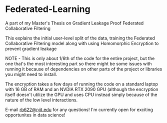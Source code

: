 # Federated-Learning
A part of my Master's Thesis on Gradient Leakage Proof Federated Collaborative Filtering

This explains the initial user-level split of the data, training the Federated Collaborative Filtering model along with using Homomorphic Encryption to prevent gradient leakage

NOTE - This is only about 1/6th of the code for the entire project, but the one that's the most interesting part so there might be some issues with running it because of dependencies on other parts of the project or libraries you might need to install.

The encryption takes a few days of running the code on a standard laptop with 16 GB of RAM and an NVDIA RTX 2090 GPU (although the encryption itself doesn't utilize the GPU and uses CPU instead simply because of the nature of the low level interactions. 

E-mail rb622@njit.edu for any questions! I'm currently open for exciting opportunites in data science!
